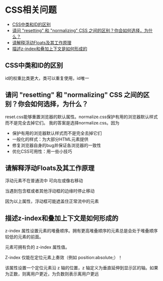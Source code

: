 # CSS相关问题

<!-- toc -->

- [CSS中类和ID的区别](#css%E4%B8%AD%E7%B1%BB%E5%92%8Cid%E7%9A%84%E5%8C%BA%E5%88%AB)
- [请问 "resetting" 和 "normalizing" CSS 之间的区别？你会如何选择，为什么？](#%E8%AF%B7%E9%97%AE-resetting-%E5%92%8C-normalizing-css-%E4%B9%8B%E9%97%B4%E7%9A%84%E5%8C%BA%E5%88%AB%E4%BD%A0%E4%BC%9A%E5%A6%82%E4%BD%95%E9%80%89%E6%8B%A9%E4%B8%BA%E4%BB%80%E4%B9%88)
- [请解释浮动Floats及其工作原理](#%E8%AF%B7%E8%A7%A3%E9%87%8A%E6%B5%AE%E5%8A%A8floats%E5%8F%8A%E5%85%B6%E5%B7%A5%E4%BD%9C%E5%8E%9F%E7%90%86)
- [描述z-index和叠加上下文是如何形成的](#%E6%8F%8F%E8%BF%B0z-index%E5%92%8C%E5%8F%A0%E5%8A%A0%E4%B8%8A%E4%B8%8B%E6%96%87%E6%98%AF%E5%A6%82%E4%BD%95%E5%BD%A2%E6%88%90%E7%9A%84)

<!-- tocstop -->

## CSS中类和ID的区别

id的权重比类更大，类可以重复使用，id唯一

## 请问 "resetting" 和 "normalizing" CSS 之间的区别？你会如何选择，为什么？

reset.css能够重置浏览器的默认属性。normalize.css保护有用的浏览器默认样式而不是完全去掉它们。 我的答案是选择normalize.css。因为

- 保护有用的浏览器默认样式而不是完全去掉它们
- 一般化的样式：为大部分HTML元素提供
- 修复浏览器自身的bug并保证各浏览器的一致性
- 优化CSS可用性：用一些小技巧

## 请解释浮动Floats及其工作原理

浮动元素不在普通流中
可向左或像右移动

当遇到包含框或者其他浮动框的边缘时停止移动

因为以上属性，浮动框可能遮盖住正常流中的元素

## 描述z-index和叠加上下文是如何形成的

z-index 属性设置元素的堆叠顺序。拥有更高堆叠顺序的元素总是会处于堆叠顺序较低的元素的前面。

元素可拥有负的 z-index 属性值。

Z-index 仅能在定位元素上奏效（例如 position:absolute;）！

该属性设置一个定位元素沿 z 轴的位置，z 轴定义为垂直延伸到显示区的轴。如果为正数，则离用户更近，为负数则表示离用户更远

